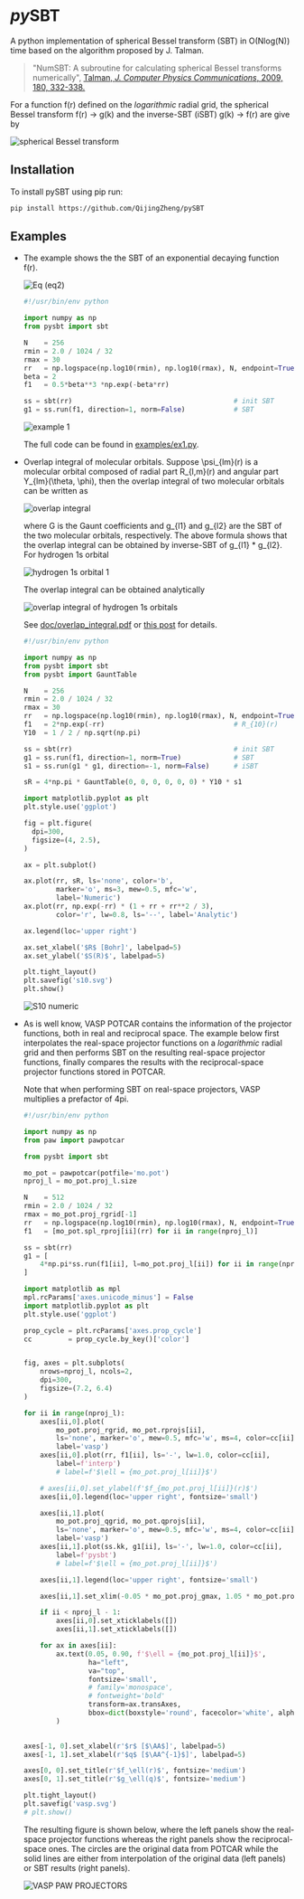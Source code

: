 # *py*SBT



A python implementation of spherical Bessel transform (SBT) in O(Nlog(N)) time based on the algorithm proposed by J. Talman.


> "NumSBT: A subroutine for calculating spherical Bessel transforms numerically",
> [Talman, *J. Computer Physics Communications*, 2009, 180, 332-338.](https://www.sciencedirect.com/science/article/pii/S0010465508003329)

For a function f(r) defined on the *logarithmic* radial grid, the spherical Bessel transform f(r) -> g(k) and the inverse-SBT (iSBT) g(k) -> f(r) are give by

![spherical Bessel transform](img/sbt.svg) 

## Installation

To install pySBT using pip run:

```bash
pip install https://github.com/QijingZheng/pySBT
```

## Examples

- The example shows the the SBT of an exponential decaying function f(r).

  ![Eq (eq2)](img/exp_sbt.svg)
  
  ```python
  #!/usr/bin/env python
  
  import numpy as np
  from pysbt import sbt
  
  N    = 256
  rmin = 2.0 / 1024 / 32
  rmax = 30
  rr   = np.logspace(np.log10(rmin), np.log10(rmax), N, endpoint=True)
  beta = 2
  f1   = 0.5*beta**3 *np.exp(-beta*rr)
  
  ss = sbt(rr)                                        # init SBT
  g1 = ss.run(f1, direction=1, norm=False)            # SBT
  ```
  
  ![example 1](examples/ex1.svg)

  The full code can be found in [examples/ex1.py](examples/ex1.py).

- Overlap integral of molecular orbitals.  Suppose \psi_{lm}(r) is a molecular
  orbital composed of radial part R_{l,m}(r) and angular part Y_{lm}(\theta,
  \phi), then the overlap integral of two molecular orbitals can be written as

  ![overlap integral](img/overlap_integral.svg)

  where G is the Gaunt coefficients and g_{l1} and g_{l2} are the SBT of the two
  molecular orbitals, respectively. The above formula shows that the overlap
  integral can be obtained by inverse-SBT of g_{l1} * g_{l2}. For hydrogen 1s
  orbital

  ![hydrogen 1s orbital 1](img/hydrogen_1s.svg)

  The overlap integral can be obtained analytically

  ![overlap integral of hydrogen 1s orbitals](img/s10.svg)

  See
  [doc/overlap_integral.pdf](doc/overlap_integral.pdf)
  or
  [this post](https://qijingzheng.github.io//posts/Overlap-Integral-in-Momentum-Space/)
  for details.

  ```python
  #!/usr/bin/env python
  
  import numpy as np
  from pysbt import sbt
  from pysbt import GauntTable
  
  N    = 256
  rmin = 2.0 / 1024 / 32
  rmax = 30
  rr   = np.logspace(np.log10(rmin), np.log10(rmax), N, endpoint=True)
  f1   = 2*np.exp(-rr)                                # R_{10}(r)
  Y10  = 1 / 2 / np.sqrt(np.pi)
  
  ss = sbt(rr)                                        # init SBT
  g1 = ss.run(f1, direction=1, norm=True)             # SBT
  s1 = ss.run(g1 * g1, direction=-1, norm=False)      # iSBT
  
  sR = 4*np.pi * GauntTable(0, 0, 0, 0, 0, 0) * Y10 * s1
  
  import matplotlib.pyplot as plt
  plt.style.use('ggplot')
  
  fig = plt.figure(
    dpi=300,
    figsize=(4, 2.5),
  )
  
  ax = plt.subplot()
  
  ax.plot(rr, sR, ls='none', color='b',
          marker='o', ms=3, mew=0.5, mfc='w',
          label='Numeric')
  ax.plot(rr, np.exp(-rr) * (1 + rr + rr**2 / 3),
          color='r', lw=0.8, ls='--', label='Analytic')
  
  ax.legend(loc='upper right')
  
  ax.set_xlabel('$R$ [Bohr]', labelpad=5)
  ax.set_ylabel('$S(R)$', labelpad=5)
  
  plt.tight_layout()
  plt.savefig('s10.svg')
  plt.show()
  ```
  ![S10 numeric](examples/pysbt_s10.svg)
  
- As is well know, VASP POTCAR contains the information of the projector
  functions, both in real and reciprocal space. The example below first
  interpolates the real-space projector functions on a *logarithmic* radial grid
  and then performs SBT on the resulting real-space projector functions, finally
  compares the results with the reciprocal-space projector functions stored in
  POTCAR. 

  Note that when performing SBT on real-space projectors, VASP multiplies a
  prefactor of 4pi.

  ```python
  #!/usr/bin/env python
  
  import numpy as np
  from paw import pawpotcar
  
  from pysbt import sbt
  
  mo_pot = pawpotcar(potfile='mo.pot')
  nproj_l = mo_pot.proj_l.size
  
  N    = 512
  rmin = 2.0 / 1024 / 32
  rmax = mo_pot.proj_rgrid[-1]
  rr   = np.logspace(np.log10(rmin), np.log10(rmax), N, endpoint=True)
  f1   = [mo_pot.spl_rproj[ii](rr) for ii in range(nproj_l)]
  
  ss = sbt(rr)
  g1 = [
      4*np.pi*ss.run(f1[ii], l=mo_pot.proj_l[ii]) for ii in range(nproj_l)
  ]
  
  import matplotlib as mpl
  mpl.rcParams['axes.unicode_minus'] = False
  import matplotlib.pyplot as plt
  plt.style.use('ggplot')
  
  prop_cycle = plt.rcParams['axes.prop_cycle']
  cc         = prop_cycle.by_key()['color']
  
  
  fig, axes = plt.subplots(
      nrows=nproj_l, ncols=2,
      dpi=300,
      figsize=(7.2, 6.4)
  )
  
  for ii in range(nproj_l):
      axes[ii,0].plot(
          mo_pot.proj_rgrid, mo_pot.rprojs[ii],
          ls='none', marker='o', mew=0.5, mfc='w', ms=4, color=cc[ii], 
          label='vasp')
      axes[ii,0].plot(rr, f1[ii], ls='-', lw=1.0, color=cc[ii],
          label=f'interp')
          # label=f'$\ell = {mo_pot.proj_l[ii]}$')
  
      # axes[ii,0].set_ylabel(f'$f_{mo_pot.proj_l[ii]}(r)$')
      axes[ii,0].legend(loc='upper right', fontsize='small')
  
      axes[ii,1].plot(
          mo_pot.proj_qgrid, mo_pot.qprojs[ii],
          ls='none', marker='o', mew=0.5, mfc='w', ms=4, color=cc[ii],
          label='vasp')
      axes[ii,1].plot(ss.kk, g1[ii], ls='-', lw=1.0, color=cc[ii],
          label=f'pysbt')
          # label=f'$\ell = {mo_pot.proj_l[ii]}$')
  
      axes[ii,1].legend(loc='upper right', fontsize='small')
  
      axes[ii,1].set_xlim(-0.05 * mo_pot.proj_gmax, 1.05 * mo_pot.proj_gmax)
  
      if ii < nproj_l - 1:
          axes[ii,0].set_xticklabels([])
          axes[ii,1].set_xticklabels([])
  
      for ax in axes[ii]:
          ax.text(0.05, 0.90, f'$\ell = {mo_pot.proj_l[ii]}$',
                  ha="left",
                  va="top",
                  fontsize='small',
                  # family='monospace',
                  # fontweight='bold'
                  transform=ax.transAxes,
                  bbox=dict(boxstyle='round', facecolor='white', alpha=0.4)
          )
          
  
  axes[-1, 0].set_xlabel(r'$r$ [$\AA$]', labelpad=5)
  axes[-1, 1].set_xlabel(r'$q$ [$\AA^{-1}$]', labelpad=5)
  
  axes[0, 0].set_title(r'$f_\ell(r)$', fontsize='medium')
  axes[0, 1].set_title(r'$g_\ell(q)$', fontsize='medium')
  
  plt.tight_layout()
  plt.savefig('vasp.svg')
  # plt.show()
  ```

  The resulting figure is shown below, where the left panels show the real-space
  projector functions whereas the right panels show the reciprocal-space ones.
  The circles are the original data from POTCAR while the solid lines are either
  from interpolation of the original data (left panels) or SBT results (right
  panels).
  
  ![VASP PAW PROJECTORS](examples/vasp.svg)
